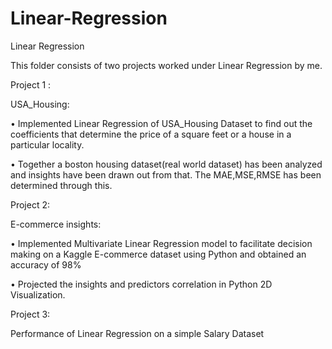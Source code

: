 # Linear-Regression
Linear Regression


This  folder consists of two projects worked under Linear Regression by me.

Project 1 :

USA_Housing:

• Implemented Linear Regression of USA_Housing Dataset to find out the coefficients that determine the price of a square feet or a house in a particular locality. 

•	Together a boston housing dataset(real world dataset) has been analyzed and insights have been drawn out from that. The MAE,MSE,RMSE has been determined through this.

Project 2:

E-commerce insights:

•	Implemented Multivariate Linear Regression model to facilitate decision making on a Kaggle E-commerce dataset using Python and obtained an accuracy of 98%

•	Projected the insights and predictors correlation in Python 2D Visualization.

Project 3:

Performance of Linear Regression on a simple Salary Dataset
